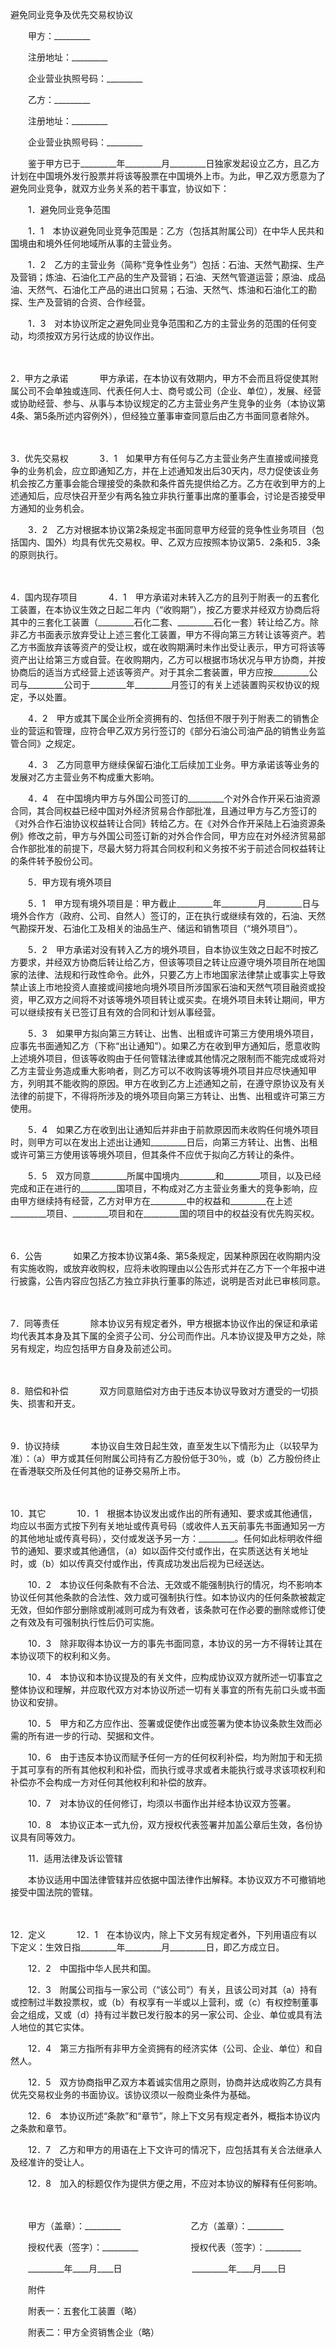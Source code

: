 



避免同业竞争及优先交易权协议



 

　　甲方：_________

　　注册地址：_________

　　企业营业执照号码：_________　　

　　乙方：_________

　　注册地址：_________

　　企业营业执照号码：_________　　

　　鉴于甲方已于_________年_________月_________日独家发起设立乙方，且乙方计划在中国境外发行股票并将该等股票在中国境外上市。为此，甲乙双方愿意为了避免同业竞争，就双方业务关系的若干事宜，协议如下：　　

　　1．避免同业竞争范围

　　1．1　本协议避免同业竞争范围是：乙方（包括其附属公司）在中华人民共和国境由和境外任何地域所从事的主营业务。

　　1．2　乙方的主营业务（简称“竞争性业务”）包括：石油、天然气勘探、生产及营销；炼油、石油化工产品的生产及营销；石油、天然气管道运营；原油、成品油、天然气、石油化工产品的进出口贸易；石油、天然气、炼油和石油化工的勘探、生产及营销的合资、合作经营。

　　1．3　对本协议所定之避免同业竞争范围和乙方的主营业务的范围的任何变动，均须按双方另行达成的协议作出。

　　

2．甲方之承诺
　　
　甲方承诺，在本协议有效期内，甲方不会而且将促使其附属公司不会单独或连同、代表任何人士、商号或公司（企业、单位），发展、经营或协助经营、参与、从事与本协议规定的乙方主营业务产生竞争的业务（本协议第4条、第5条所述内容例外），但经独立董事审查同意后由乙方书面同意者除外。

　　

3．优先交易权
　　
　3．1　如果甲方有任何与乙方主营业务产生直接或间接竞争的业务机会，应立即通知乙方，并在上述通知发出后30天内，尽力促使该业务机会按乙方董事会能合理接受的条款和条件首先提供给乙方。乙方在收到甲方的上述通知后，应尽快召开至少有两名独立非执行董事出席的董事会，讨论是否接受甲方通知的业务机会。

　　3．2　乙方对根据本协议第2条规定书面同意甲方经营的竞争性业务项目（包括国内、国外）均具有优先交易权。甲、乙双方应按照本协议第5．2条和5．3条的原则执行。

　　

4．国内现存项目
　　
　4．1　甲方承诺对未转入乙方的且列于附表一的五套化工装置，在本协议生效之日起二年内（“收购期”），按乙方要求并经双方协商后将其中的三套化工装置（_________石化二套、_________石化一套）转让给乙方。除非乙方书面表示放弃受让上述三套化工装置，甲方不得向第三方转让该等资产。若乙方书面放弃该等资产的受让权，或在收购期满时未作出受让表示，甲方可将该等资产出让给第三方或自营。在收购期内，乙方可以根据市场状况与甲方协商，并按协商后的适当方式经营上述该等资产。对于其余二套装置，甲方应按_________公司与_________公司于_________年_________月签订的有关上述装置购买权协议的规定，予以处置。

　　4．2　甲方或其下属企业所全资拥有的、包括但不限于列于附表二的销售企业的营运和管理，应符合甲乙双方另行签订的《部分石油公司油产品的销售业务监管合同》之规定。

　　4．3　乙方同意甲方继续保留石油化工后续加工业务。甲方承诺该等业务的发展对乙方主营业务不构成重大影响。

　　4．4　在中国境内甲方与外国公司签订的_________个对外合作开采石油资源合同，其合同权益已经中国对外经济贸易合作部批准，且通过甲方与乙方签订的《对外合作石油协议权益转让合同》转给乙方。在《对外合作开采陆上石油资源条例》修改之前，甲方与外国公司签订新的对外合作合同，甲方应在对外经济贸易部合作部批准的前提下，尽最大努力将其合同权利和义务按不劣于前述合同权益转让的条件转予股份公司。　　

　　5．甲方现有境外项目

　　5．1　甲方现有境外项目是：甲方截止_________年_________月_________日与境外合作方（政府、公司、自然人）签订的，正在执行或继续有效的，石油、天然气勘探开发、石油化工及相关的油品生产、储运和销售项目（“境外项目”）。

　　5．2　甲方承诺对没有转入乙方的境外项目，自本协议生效之日起不时按乙方要求，并经双方协商后转让给乙方，但该等项目之转让应遵守境外项目所在地国家的法律、法规和行政性命令。此外，只要乙方上市地国家法律禁止或事实上导致禁止该上市地投资人直接或间接地向境外项目所涉国家石油和天然气项目融资或投资，甲乙双方之间将不对该等境外项目转让或买卖。在境外项目未转让期间，甲方可以继续按有关已签订且有效的合同和计划从事经营。

　　5．3　如果甲方拟向第三方转让、出售、出租或许可第三方使用境外项目，应事先书面通知乙方（下称“出让通知”）。如果乙方在收到甲方通知后，愿意收购上述境外项目，但该等收购由于任何管辖法律或其他情况之限制而不能完成或将对乙方主营业务造成重大影响者，则乙方可以不收购该等境外项目并应尽快通知甲方，列明其不能收购的原因。甲方在收到乙方上述通知之前，在遵守原协议及有关法律的前提下，不得将所涉及的境外项目向第三方转让、出售、出租或许可第三方使用。

　　5．4　如果乙方在收到出让通知后并非由于前款原因而未收购任何境外项目时，则甲方可以在发出上述出让通知_________日后，向第三方转让、出售、出租或许可第三方使用该等境外项目，但其条件不应优于拟向乙方转让的条件。

　　5．5　双方同意_________所属中国境内_________和_________项目，以及已经完成和正在进行的_________国项目，不构成对乙方主营业务重大的竞争影响，应由甲方继续持有经营，乙方对甲方在_________中的权益和_________在上述_________项目、_________项目和在_________国的项目中的权益没有优先购买权。

　　

6．公告
　　
　如果乙方按本协议第4条、第5条规定，因某种原因在收购期内没有实施收购，或放弃收购权，应将未收购理由以公告形式并在乙方下一个年报中进行披露，公告内容应包括乙方独立非执行董事的陈述，说明是否对此已审核同意。

　　

7．同等责任
　　
　除本协议另有规定者外，甲方根据本协议作出的保证和承诺均代表其本身及其下属的全资子公司、分公司而作出。凡本协议提及甲方之处，除另有规定，均应包括甲方自身及前述公司。

　　

8．赔偿和补偿
　　
　双方同意赔偿对方由于违反本协议导致对方遭受的一切损失、损害和开支。

　　

9．协议持续
　　
　本协议自生效日起生效，直至发生以下情形为止（以较早为准）：（a）甲方或其任何附属公司持有乙方股份低于30％，或（b）乙方股份终止在香港联交所及任何其他的证券交易所上市。

　　

10．其它
　　
　10．1　根据本协议发出或作出的所有通知、要求或其他通信，均应以书面方式按下列有关地址或传真号码（或收件人五天前事先书面通知另一方的其他地址或传真号码），交付或发送予另一方：_________。任何如此标明收件细节的通知、要求或其他通信，（a）如以函件交付或作出，在实质送达有关地址时，或（b）如以传真交付或作出，传真成功发出后视为已经送达。

　　10．2　本协议任何条款有不合法、无效或不能强制执行的情况，均不影响本协议任何其他条款的合法性、效力或可强制执行性。如本协议内的任何条款被裁定无效，但如作部分删除或削减则可成为有效者，该条款可在作必要的删除或修订使之有效及有可强制执行性后仍可实施。

　　10．3　除非取得本协议一方的事先书面同意，本协议的另一方不得转让其在本协议项下的权利和义务。

　　10．4　本协议和本协议提及的有关文件，应构成协议双方就所述一切事宜之整体协议和理解，并应取代双方对本协议所述一切有关事宜的所有先前口头或书面协议和安排。

　　10．5　甲方和乙方应作出、签署或促使作出或签署为使本协议条款生效而必需的所有进一步的行动、契据和文件。

　　10．6　由于违反本协议而赋予任何一方的任何权利补偿，均为附加于和无损于其可享有的所有其他权利和补偿，而执行或寻求或者未能执行或寻求该项权利和补偿亦不会构成一方对任何其他权利和补偿的放弃。

　　10．7　对本协议的任何修订，均须以书面作出并经本协议双方签署。

　　10．8　本协议正本一式九份，双方授权代表签署并加盖公章后生效，各份协议具有同等效力。　　

　　11．适用法律及诉讼管辖

　　本协议适用中国法律管辖并应依据中国法律作出解释。本协议双方不可撤销地接受中国法院的管辖。

　　

12．定义
　　
　12．1　在本协议内，除上下文另有规定者外，下列用语应有以下定义：生效日指_________年_________月_________日，即乙方成立日。

　　12．2　中国指中华人民共和国。

　　12．3　附属公司指与一家公司（“该公司”）有关，且该公司对其（a）持有或控制过半数投票权，或（b）有权享有一半或以上营利，或（c）有权控制董事会之组成，又或（d）持有过半数已发行股本的另一家公司、企业、单位或具有法人地位的其它实体。

　　12．4　第三方指所有非甲方全资拥有的经济实体（公司、企业、单位）和自然人。

　　12．5　双方协商指甲乙双方本着诚实信用之原则，协商并达成收购乙方具有优先交易权业务的书面协议。该协议须以一般商业条件为基础。

　　12．6　本协议所述“条款”和“章节”，除上下文另有规定者外，概指本协议内之条款和章节。

　　12．7　乙方和甲方的用语在上下文许可的情况下，应包括其有关合法继承人及经准许的受让人。

　　12．8　加入的标题仅作为提供方便之用，不应对本协议的解释有任何影响。

　　　　

　　甲方（盖章）：_________　　　　　　　　乙方（盖章）：_________　　

　　授权代表（签字）：_________　　　　　　授权代表（签字）：_________　　

　　_________年____月____日　　　　　　　　_________年____月____日　　

　　附件　　

　　附表一：五套化工装置（略）　　

　　附表二：甲方全资销售企业（略）